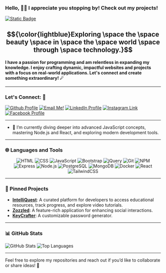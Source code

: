 ### Hello, 👋🏻 I appreciate you stopping by! Check out my projects!

[![Static Badge](https://img.shields.io/badge/Zachary-IVIonsters_Designs-teal)](https://ivionstersdesigns.netlify.app/)

## $${\color{lightblue}Exploring \space the \space beauty \space in \space the \space world \space through \space technology.}$$ 

#### I have a passion for programming and am relentless in expanding my knowledge. I enjoy crafting dynamic, impactful websites and projects with a focus on real-world applications. Let's connect and create something extraordinary! ☄

---

### Let's Connect: 📱
<a href="https://github.com/IVIonsters"><img alt="Github Profile" src="https://img.shields.io/badge/github-%23121011.svg?style=for-the-badge&logo=github&logoColor=white"></a>
<a href="mailto:zacharypolof@gmail.com"><img alt="Email Me!" src="https://img.shields.io/badge/Gmail-D14836?style=for-the-badge&logo=gmail&logoColor=white"></a>
<a href="https://www.linkedin.com/in/zacharypolof/"><img alt="LinkedIn Profile" src="https://img.shields.io/badge/linkedin-%230077B5.svg?style=for-the-badge&logo=linkedin&logoColor=white"></a>
<a href="https://www.instagram.com/zpolof/"><img alt="Instagram Link" src="https://img.shields.io/badge/Instagram-%23E4405F.svg?style=for-the-badge&logo=Instagram&logoColor=white"></a>
<a href="https://www.facebook.com/zachary.polof"><img alt="Facebook Profile" src="https://img.shields.io/badge/Facebook-%231877F2.svg?style=for-the-badge&logo=Facebook&logoColor=white"></a>

---

- 📖 I’m currently diving deeper into advanced JavaScript concepts, mastering Node.js and React, and exploring modern development tools.

---

### 🌐 Languages and Tools

<div align="center">

![HTML](https://img.shields.io/badge/HTML5-ffffff?style=for-the-badge&logo=html5&logoColor=E34F26)
![CSS](https://img.shields.io/badge/CSS3-ffffff?style=for-the-badge&logo=css3&logoColor=1572B6)
![JavaScript](https://img.shields.io/badge/JavaScript-ffffff?style=for-the-badge&logo=javascript&logoColor=F7DF1E)
![Bootstrap](https://img.shields.io/badge/Bootstrap-ffffff?style=for-the-badge&logo=bootstrap&logoColor=7952B3)
![jQuery](https://img.shields.io/badge/jQuery-ffffff?style=for-the-badge&logo=jquery&logoColor=0769AD)
![Git](https://img.shields.io/badge/Git-ffffff?style=for-the-badge&logo=git&logoColor=F05032)
![NPM](https://img.shields.io/badge/NPM-ffffff?style=for-the-badge&logo=npm&logoColor=CB3837)
![Express](https://img.shields.io/badge/Express-ffffff?style=for-the-badge&logo=express&logoColor=000000)
![Node.js](https://img.shields.io/badge/Node.js-ffffff?style=for-the-badge&logo=node.js&logoColor=339933)
![PostgreSQL](https://img.shields.io/badge/PostgreSQL-ffffff?style=for-the-badge&logo=postgresql&logoColor=336791)
![MongoDB](https://img.shields.io/badge/MongoDB-ffffff?style=for-the-badge&logo=mongodb&logoColor=47A248)
![Docker](https://img.shields.io/badge/Docker-ffffff?style=for-the-badge&logo=docker&logoColor=2496ED)
![React](https://img.shields.io/badge/React-ffffff?style=for-the-badge&logo=react&logoColor=61DAFB)
![TailwindCSS](https://img.shields.io/badge/TailwindCSS-ffffff?style=for-the-badge&logo=tailwindcss&logoColor=38B2AC)

</div>



---

### 📌 Pinned Projects
- [**IntelliQuest**](https://github.com/IVIonsters/IntelliQuest): A curated platform for developers to access educational resources, track progress, and explore video tutorials.
- [**Zozzled**](https://github.com/IVIonsters/Zozzled): A feature-rich application for enhancing social interactions.
- [**KeyCrafter**](https://github.com/IVIonsters/KeyCrafter): A customizable password generator.

---

### 📊 GitHub Stats
![GitHub Stats](https://github-readme-stats.vercel.app/api?username=IVIonsters&show_icons=true&theme=radical)
![Top Languages](https://github-readme-stats.vercel.app/api/top-langs/?username=IVIonsters&layout=compact&theme=radical)

---

Feel free to explore my repositories and reach out if you’d like to collaborate or share ideas! 🚀




